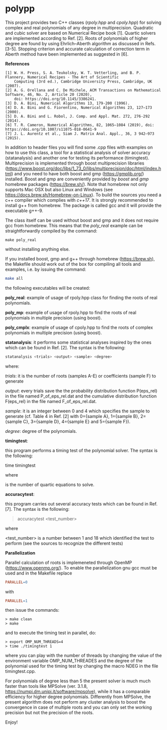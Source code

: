 **polypp**
===========

This project provides two C++ classes (*rpoly.hpp* and *cpoly.hpp*) for solving complex and real polynomials of any degree in multiprecision. Quadratic and cubic solver are based on Numerical Recipe book [1].
Quartic solvers are implemented according to Ref. [2].
Roots of polynomials of higher degree are found by using Ehrlich–Aberth algorithm as discussed in Refs. [3-5].
Stopping criterion and accurate calculation of correction term in Aberth method 
have been implemented as suggested in [6].

**References**

```bibliography
[1] W. H. Press, S. A. Teukolsky, W. T. Vetterling, and B. P. Flannery, Numerical Recipes - The Art of Scientific
    Computing (3rd ed.), Cambridge University Press, Cambridge, UK (2007).
[2] A. G. Orellana and C. De Michele, ACM Transactions on Mathematical Software, 46, No. 2, Article 20 (2020),
    doi: https://doi.org/10.1145/3386241.
[3] D. A. Bini, Numerical Algorithms 13, 179-200 (1996).
[4] D. A. Bini and G. Fiorentino, Numerical Algorithms 23, 127–173 (2000).
[5] D. A. Bini and L. Robol, J. Comp. and Appl. Mat. 272, 276-292 (2014).
[6] T. R. Cameron, Numerical Algorithms, 82, 1065–1084 (2019), doi: https://doi.org/10.1007/s11075-018-0641-9
[7] J. L. Aurentz et al., Siam J. Matrix Anal. Appl., 36, 3 942–973 (2015).
```

In addition to header files you will find some .cpp files with examples on how to use this class, a tool for a statistical analysis of solver accuracy (statanalysis) and another one for testing its performance (timingtest).
Multiprecision is implemented through boost multiprecision libraries (https://www.boost.org/doc/libs/1_73_0/libs/multiprecision/doc/html/index.html) and you need to have both boost and gmp (https://gmplib.org/) installed.
Boost and gmp are conveniently provided by *boost* and *gmp* homebrew packages (https://brew.sh/). 
Note that homebrew not only supports Mac OSX but also Linux and Windows (see https://docs.brew.sh/Homebrew-on-Linux).
To build the sources you need a c++ compiler which complies with *c++17*. It is strongly recommended to install g++ from homebrew. The package is called gcc and it will provide the executable g++-9.

The class itself can be used without boost and gmp and it does not require gcc from homebrew. 
This means that the *poly_real* example can be straightforwardly compiled by the command:
```shell
make poly_real
```
without installing anything else.

If you installed boost, gmp and g++ through homebrew (https://brew.sh), the Makefile should work out of the box for compiling all tools
and examples, i.e. by issuing the command:

```bash
make all
```
the following executables will be created: 

**poly_real**: example of usage of rpoly.hpp class for finding the roots of real polynomials.

**poly_mp**:  example of usage of rpoly.hpp to find the roots of real polynomials in multiple precision (using boost).

**poly_cmplx**: example of usage of cpoly.hpp to find the roots of complex polynomials in  multiple precision (using boost).

**statanalysis**: it performs some statistical analyses inspired by the ones which can be found in Ref. [2]. 
The syntax is the following:

```bash
statanalysis <trials> <output> <sample> <degree>
```

where:

*trials*: it is the number of roots (samples A-E) or coefficients (sample F) to generate

*output*: every <output> trials save the the probability distribution function P(eps_rel) 
	in the file named P_of_eps_rel.dat and the cumulative distribution function F(eps_rel) 
	in the file named F_of_eps_rel.dat. 

*sample*: it is an integer between 0 and 4 which specifies the sample to generate 
	(cf. Table 4 in Ref. [2] with 0={sample A}, 1={sample B}, 2={sample C}, 3={sample D}, 4={sample E} and
	5={sample F}).

*degree*: degree of the polynomials.

**timingtest**:

this program performs a timing test of the polynomial solver. The syntax is the following:

time timingtest <trials>

where

<trials> is the number of quartic equations to solve. 
	
**accuracytest**: 

this program carries out several accuracy tests which can be found in Ref. [7]. The syntax is the following:

> accuracytest <test_number>

where

<test_number> is a number between 1 and 18 which identified the test to perform (see the sources to recognize the different tests)

**Parallelization**

Parallel calculation of roots is implemeneted through OpenMP (https://www.openmp.org/). 
To enable the parallelization gnu gcc must be used and in the Makefile replace
```makefile
PARALLEL=0
```
with 
```makefile
PARALLEL=1
```
then issue the commands: 
```shell
> make clean
> make
```
and to execute the timing test in parallel, do:
```shell
> export OMP_NUM_THREADS=4
> time ./timingtest 1
```
where you can play with the number of threads by changing the value of the environment variable OMP_NUM_THREADES 
and the degree of the polynomial used for the timing test by changing the macro NDEG in the file timingtest.cpp. 

For polynomials of degree less than 5 the present solver is much much faster than tools like MPSolve (ver. 3.1.8, https://numpi.dm.unipi.it/software/mpsolve), while it has a comparable efficiency for higher degree polynomials.
Differently from MPSolve, the present algorithm does not perform any cluster analysis to boost the convergence 
in case of multiple roots and you can only set the working precision but not the precision of the roots.

Enjoy!
